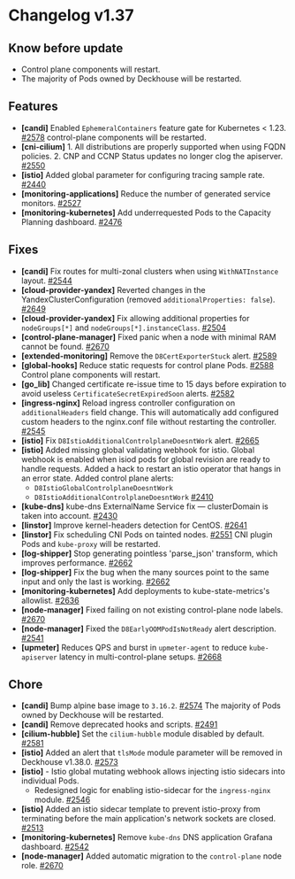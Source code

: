# Changelog v1.37

## Know before update


 - Control plane components will restart.
 - The majority of Pods owned by Deckhouse will be restarted.

## Features


 - **[candi]** Enabled `EphemeralContainers` feature gate for Kubernetes < 1.23. [#2578](https://github.com/deckhouse/deckhouse/pull/2578)
    control-plane components will be restarted.
 - **[cni-cilium]** 1. All distributions are properly supported when using FQDN policies.
    2. CNP and CCNP Status updates no longer clog the apiserver. [#2550](https://github.com/deckhouse/deckhouse/pull/2550)
 - **[istio]** Added global parameter for configuring tracing sample rate. [#2440](https://github.com/deckhouse/deckhouse/pull/2440)
 - **[monitoring-applications]** Reduce the number of generated service monitors. [#2527](https://github.com/deckhouse/deckhouse/pull/2527)
 - **[monitoring-kubernetes]** Add underrequested Pods to the Capacity Planning dashboard. [#2476](https://github.com/deckhouse/deckhouse/pull/2476)

## Fixes


 - **[candi]** Fix routes for multi-zonal clusters when using `WithNATInstance` layout. [#2544](https://github.com/deckhouse/deckhouse/pull/2544)
 - **[cloud-provider-yandex]** Reverted changes in the YandexClusterConfiguration (removed `additionalProperties: false`). [#2649](https://github.com/deckhouse/deckhouse/pull/2649)
 - **[cloud-provider-yandex]** Fix allowing additional properties for `nodeGroups[*]` and `nodeGroups[*].instanceClass`. [#2504](https://github.com/deckhouse/deckhouse/pull/2504)
 - **[control-plane-manager]** Fixed panic when a node with minimal RAM cannot be found. [#2670](https://github.com/deckhouse/deckhouse/pull/2670)
 - **[extended-monitoring]** Remove the `D8CertExporterStuck` alert. [#2589](https://github.com/deckhouse/deckhouse/pull/2589)
 - **[global-hooks]** Reduce static requests for control plane Pods. [#2588](https://github.com/deckhouse/deckhouse/pull/2588)
    Control plane components will restart.
 - **[go_lib]** Changed certificate re-issue time to 15 days before expiration to avoid useless `CertificateSecretExpiredSoon` alerts. [#2582](https://github.com/deckhouse/deckhouse/pull/2582)
 - **[ingress-nginx]** Reload ingress controller configuration on `additionalHeaders` field change. This will automatically add configured custom headers to the nginx.conf file without restarting the controller. [#2545](https://github.com/deckhouse/deckhouse/pull/2545)
 - **[istio]** Fix `D8IstioAdditionalControlplaneDoesntWork` alert. [#2665](https://github.com/deckhouse/deckhouse/pull/2665)
 - **[istio]** Added missing global validating webhook for istio. Global webhook is enabled when isiod pods for global revision are ready to handle requests.
    Added a hack to restart an istio operator that hangs in an error state.
    Added control plane alerts: 
    - `D8IstioGlobalControlplaneDoesntWork`
    - `D8IstioAdditionalControlplaneDoesntWork` [#2410](https://github.com/deckhouse/deckhouse/pull/2410)
 - **[kube-dns]** kube-dns ExternalName Service fix — clusterDomain is taken into account. [#2430](https://github.com/deckhouse/deckhouse/pull/2430)
 - **[linstor]** Improve kernel-headers detection for СentOS. [#2641](https://github.com/deckhouse/deckhouse/pull/2641)
 - **[linstor]** Fix scheduling CNI Pods on tainted nodes. [#2551](https://github.com/deckhouse/deckhouse/pull/2551)
    CNI plugin Pods and `kube-proxy` will be restarted.
 - **[log-shipper]** Stop generating pointless 'parse_json' transform, which improves performance. [#2662](https://github.com/deckhouse/deckhouse/pull/2662)
 - **[log-shipper]** Fix the bug when the many sources point to the same input and only the last is working. [#2662](https://github.com/deckhouse/deckhouse/pull/2662)
 - **[monitoring-kubernetes]** Add deployments to kube-state-metrics's allowlist. [#2636](https://github.com/deckhouse/deckhouse/pull/2636)
 - **[node-manager]** Fixed failing on not existing control-plane node labels. [#2670](https://github.com/deckhouse/deckhouse/pull/2670)
 - **[node-manager]** Fixed the `D8EarlyOOMPodIsNotReady` alert description. [#2541](https://github.com/deckhouse/deckhouse/pull/2541)
 - **[upmeter]** Reduces QPS and burst in `upmeter-agent` to reduce `kube-apiserver` latency in multi-control-plane setups. [#2668](https://github.com/deckhouse/deckhouse/pull/2668)

## Chore


 - **[candi]** Bump alpine base image to `3.16.2`. [#2574](https://github.com/deckhouse/deckhouse/pull/2574)
    The majority of Pods owned by Deckhouse will be restarted.
 - **[candi]** Remove deprecated hooks and scripts. [#2491](https://github.com/deckhouse/deckhouse/pull/2491)
 - **[cilium-hubble]** Set the `cilium-hubble` module disabled by default. [#2581](https://github.com/deckhouse/deckhouse/pull/2581)
 - **[istio]** Added an alert that `tlsMode` module parameter will be removed in Deckhouse v1.38.0. [#2573](https://github.com/deckhouse/deckhouse/pull/2573)
 - **[istio]** - Istio global mutating webhook allows injecting istio sidecars into individual Pods. 
    - Redesigned logic for enabling istio-sidecar for the `ingress-nginx` module. [#2546](https://github.com/deckhouse/deckhouse/pull/2546)
 - **[istio]** Added an istio sidecar template to prevent istio-proxy from terminating before the main application's network sockets are closed. [#2513](https://github.com/deckhouse/deckhouse/pull/2513)
 - **[monitoring-kubernetes]** Remove `kube-dns` DNS application Grafana dashboard. [#2542](https://github.com/deckhouse/deckhouse/pull/2542)
 - **[node-manager]** Added automatic migration to the `control-plane` node role. [#2670](https://github.com/deckhouse/deckhouse/pull/2670)

